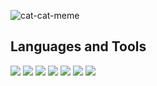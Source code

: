 ![cat-cat-meme](https://github.com/user-attachments/assets/3ddf06b3-f34b-4397-a5a6-cf75baf2e5eb)

## Languages and Tools
<div id="badges">
  <img src="https://img.shields.io/badge/Python-blue?style=for-the-badge&logo=python&logoColor=white"ChatGPT Badge"/>
  <img src="https://img.shields.io/badge/stackoverflow-orange?style=for-the-badge&logo=stackoverflow&logoColor=white"/>
  <img src="https://img.shields.io/badge/ChatGPT-black?style=for-the-badge&logo=OpenAI&logoColor=white="ChatGPT Badge"/>
  <img src="https://img.shields.io/badge/mysql-blue?style=for-the-badge&logo=mysql&logoColor=white"/>
  
  <img src="https://img.shields.io/badge/anaconda-green?style=for-the-badge&logo=anaconda&logoColor=white"/>
  <img src="https://img.shields.io/badge/jupiter-orange?style=for-the-badge&logo=jupyter&logoColor=white"/>
  <img src="https://img.shields.io/badge/dota%202-red?style=for-the-badge&logo=dota2&logoColor=white"/>


  
</div>
